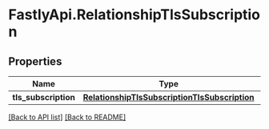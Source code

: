 # FastlyApi.RelationshipTlsSubscription

## Properties

Name | Type | Description | Notes
------------ | ------------- | ------------- | -------------
**tls_subscription** | [**RelationshipTlsSubscriptionTlsSubscription**](RelationshipTlsSubscriptionTlsSubscription.md) |  | [optional] 



[[Back to API list]](../../README.md#endpoints) [[Back to README]](../../README.md)
